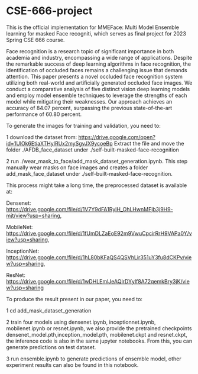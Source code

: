# CSE-666-project
This is the official implementation for MMEFace: Multi Model Ensemble learning for masked Face recogniti, which serves as final project for 2023 Spring CSE 666 course.

Face recognition is a research topic of significant importance in both academia and industry, encompassing a wide range of applications. Despite the remarkable success of deep learning algorithms in face recognition, the identification of occluded faces remains a challenging issue that demands attention. This paper presents a novel occluded face recognition system utilizing both real-world and artificially generated occluded face images. We conduct a comparative analysis of five distinct vision deep learning models and employ model ensemble techniques to leverage the strengths of each model while mitigating their weaknesses. Our approach achieves an accuracy of 84.07 percent, surpassing the previous state-of-the-art performance of 60.80 percent.

To generate the images for training and validation, you need to:

1 download the dataset from: https://drive.google.com/open?id=1UlOk6EtiaXTHylRUx2mySgvJX9ycoeBp
Extract the file and move the folder ./AFDB_face_dataset under ./self-built-masked-face-recognition

2 run ./wear_mask_to_face/add_mask_dataset_generation.ipynb. This step manually wear masks on face images and creates a folder add_mask_face_dataset under ./self-built-masked-face-recognition.

This process might take a long time, the preprocessed dataset is available at:

Densenet: https://drive.google.com/file/d/1V7Y9dFA1RylH_OhLHwnMFjb3j9H9-mjt/view?usp=sharing, 

MobileNet: https://drive.google.com/file/d/1fUmDLZaEoE92m9VwuCpcirRrH9VAPa0Y/view?usp=sharing, 

InceptionNet: https://drive.google.com/file/d/1hL80bKFaQS4QSVhLir351uY3fu8dCKPv/view?usp=sharing,

ResNet: https://drive.google.com/file/d/1wDHLEmlJeAQlrDYylf8A72qemkBry3jK/view?usp=sharing

To produce the result present in our paper, you need to:

1 cd add_mask_dataset_generation

2 train four models using densenet.ipynb, inceptionnet.ipynb,  mobilenet.ipynb or resnet.ipynb, we also provide the pretrained checkpoints densenet_model.pth,inception_model.pth, mobilenet.ckpt and resnet.ckpt, the inference code is also in the same jupyter notebooks. From this, you can generate predictions on test dataset.

3 run ensemble.ipynb to generate predictions of ensemble model, other experiment results can also be found in this notebook.
